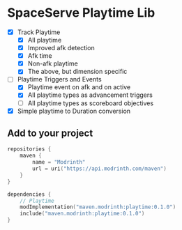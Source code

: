 # SpaceServe Playtime Lib
 - [x] Track Playtime
     - [x] All playtime
     - [x] Improved afk detection
     - [x] Afk time
     - [x] Non-afk playtime
     - [x] The above, but dimension specific
 - [ ] Playtime Triggers and Events
     - [x] Playtime event on afk and on active
     - [x] All playtime types as advancement triggers
     - [ ] All playtime types as scoreboard objectives 
 - [x] Simple playtime to Duration conversion

## Add to your project
```kotlin
repositories {
    maven {
        name = "Modrinth"
        url = uri("https://api.modrinth.com/maven")
    }
}

dependencies {
    // Playtime
    modImplementation("maven.modrinth:playtime:0.1.0")
    include("maven.modrinth:playtime:0.1.0")
}
```
